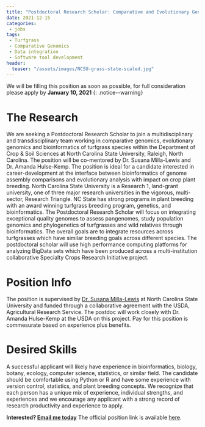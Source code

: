 ```yaml
---
title: "Postdoctoral Research Scholar: Comparative and Evolutionary Genomics and Bioinformatics of Turfgrasses"
date: 2021-12-15
categories:
 - jobs
tags:
 - Turfgrass
 - Comparative Genomics
 - Data integration
 - Software tool development
header:
  teaser: "/assets/images/NCSU-grass-state-scaled.jpg"
---
```


<script type="application/ld+json">
{
  "@context": "https://schema.org/",
  "@type": "JobPosting",
  "title": "Postdoctoral Research Scholar: Comparative and Evolutionary Genomics and Bioinformatics of Turfgrasses",
  "description": "<h1 The Research</h1>
<p>We are seeking a Postdoctoral Research Scholar to join a multidisciplinary and transdisciplinary team working in comparative genomics, evolutionary genomics and bioinformatics of turfgrass species within the Department of Crop & Soil Sciences at North Carolina State University, Raleigh, North Carolina. The position will be co-mentored by Dr. Susana Milla-Lewis and Dr. Amanda Hulse-Kemp. The position is ideal for a candidate interested in career-development at the interface between bioinformatics of genome assembly comparisons and evolutionary analysis with impact on crop plant breeding. North Carolina State University is a Research 1, land-grant university, one of three major research universities in the vigorous, multi-sector, Research Triangle. NC State has strong programs in plant breeding with an award winning turfgrass breeding program, genetics, and bioinformatics.
The Postdoctoral Research Scholar will focus on integrating exceptional quality genomes to assess pangenomes, study population genomics and phylogenetics of turfgrasses and wild relatives through bioinformatics. The overall goals are to integrate resources across turfgrasses which have similar breeding goals across different species. The postdoctoral scholar will use high performance computing platforms for analyzing BigData sets which have been produced across a multi-institution collaborative Specialty Crops Research Initiative project.</p>
<h1 Position Info</h1>
<p>The position is supervised by <a href='https://cals.ncsu.edu/crop-and-soil-sciences/people/srmilla/'>Dr. Susana Milla-Lewis</a> at North Carolina State University and funded through a collaborative agreement with the USDA, Agricultural Research Service. The postdoc will work closely with Dr. Amanda Hulse-Kemp at the USDA on this project. Pay for this position is commesurate with experience plus benefits.</p>
<h1>Desired Skills</h1>
<p>A successful applicant will likely have experience in bioinformatics, biology, botany, ecology, computer science, statistics, or similar field. The candidate should be comfortable using Python or R and have some experience with version control, statistics, and plant breeding concepts. We recognize that each person has a unique mix of experience, individual strengths, and experiences and we encourage any applicant with a strong record of research productivity and experience to apply.</p>
<p><strong>Interested? <a href='mailto:amanda.hulse-kemp@usda.gov?Subject=Turfgrass-postdoc-position'>Email me today</a></strong>  The official position link can be found <a href='https://jobs.ncsu.edu/postings/154476'>here:</a></p>",
  "hiringOrganization" : {
    "@type": "Organization",
    "name": "North Carolina State University",
    "sameAs": "https://ncsu.edu"
  },
  "industry": "education",
  "employmentType": "FULL_TIME",
  "workHours": "8:30am-5pm",
  "datePosted": "2021-12-15",
  "validThrough": "2022-01-25",
  "jobLocation": {
    "@type": "Place",
    "address": {
      "@type": "PostalAddress",
      "streetAddress": "101 Derieux Pl",
      "addressLocality": "Raleigh",
      "addressRegion": "NC",
      "postalCode": "27695",
      "addressCountry": "US"
    }
  },
  "baseSalary": {
    "@type": "MonetaryAmount",
    "currency": "USD",
    "value": {
      "@type": "QuantitativeValue",
      "minValue": ,
      "maxValue": ,
      "unitText": "YEAR"
    }
  },
  "responsibilities": "programming, research, statistics, evolutionary biology",
  "skills": "python, R, shell scripting, tool development, population genetics",
  "educationRequirements": "PhD or equivalent"
}
</script>

We will be filling this position as soon as possible, for full consideration please apply by **January 10, 2021**
{: .notice--warning}

# The Research

We are seeking a Postdoctoral Research Scholar to join a multidisciplinary and transdisciplinary team working in comparative genomics, evolutionary genomics and bioinformatics of turfgrass species within the Department of Crop & Soil Sciences at North Carolina State University, Raleigh, North Carolina. The position will be co-mentored by Dr. Susana Milla-Lewis and Dr. Amanda Hulse-Kemp. The position is ideal for a candidate interested in career-development at the interface between bioinformatics of genome assembly comparisons and evolutionary analysis with impact on crop plant breeding. North Carolina State University is a Research 1, land-grant university, one of three major research universities in the vigorous, multi-sector, Research Triangle. NC State has strong programs in plant breeding with an award winning turfgrass breeding program, genetics, and bioinformatics.
The Postdoctoral Research Scholar will focus on integrating exceptional quality genomes to assess pangenomes, study population genomics and phylogenetics of turfgrasses and wild relatives through bioinformatics. The overall goals are to integrate resources across turfgrasses which have similar breeding goals across different species. The postdoctoral scholar will use high performance computing platforms for analyzing BigData sets which have been produced across a multi-institution collaborative Specialty Crops Research Initiative project.
# Position Info

The position is supervised by [Dr. Susana Milla-Lewis](https://cals.ncsu.edu/crop-and-soil-sciences/people/srmilla/) at North Carolina State University and funded through a collaborative agreement with the USDA, Agricultural Research Service. The postdoc will work closely with Dr. Amanda Hulse-Kemp at the USDA on this project. Pay for this position is commesurate based on experience plus benefits.

# Desired Skills

A successful applicant will likely have experience in bioinformatics, biology, botany, ecology, computer science, statistics, or similar field. The candidate should be comfortable using Python or R and have some experience with version control, statistics, and plant breeding concepts. We recognize that each person has a unique mix of experience, individual strengths, and experiences and we encourage any applicant with a strong record of research productivity and experience to apply.

__Interested? [Email me today](mailto:amanda.hulse-kemp@usda.gov?Subject=Turfgrass-postdoc-position)__  The official position link is available [here](https://jobs.ncsu.edu/postings/154476).
